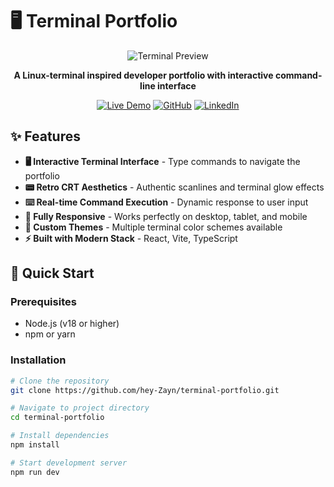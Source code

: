 # 🖥️ Terminal Portfolio

<div align="center">

![Terminal Preview](https://via.placeholder.com/800x400/0f0f0f/00ff00?text=Terminal+Portfolio+Preview) <!-- Replace with your actual screenshot -->

**A Linux-terminal inspired developer portfolio with interactive command-line interface**

[![Live Demo](https://img.shields.io/badge/Live_Demo-00ff00?style=for-the-badge&logo=vercel&logoColor=white)](https://portfolio-terminal-self.vercel.app/)
[![GitHub](https://img.shields.io/badge/GitHub-181717?style=for-the-badge&logo=github&logoColor=white)](https://github.com/hey-Zayn/Portfolio-Terminal)
[![LinkedIn](https://img.shields.io/badge/LinkedIn-0077B5?style=for-the-badge&logo=linkedin&logoColor=white)](https://linkedin.com/in/zayn-butt)

</div>

## ✨ Features

- **🖥️ Interactive Terminal Interface** - Type commands to navigate the portfolio
- **📟 Retro CRT Aesthetics** - Authentic scanlines and terminal glow effects
- **⌨️ Real-time Command Execution** - Dynamic response to user input
- **📱 Fully Responsive** - Works perfectly on desktop, tablet, and mobile
- **🎨 Custom Themes** - Multiple terminal color schemes available
- **⚡ Built with Modern Stack** - React, Vite, TypeScript

## 🚀 Quick Start

### Prerequisites
- Node.js (v18 or higher)
- npm or yarn

### Installation

```bash
# Clone the repository
git clone https://github.com/hey-Zayn/terminal-portfolio.git

# Navigate to project directory
cd terminal-portfolio

# Install dependencies
npm install

# Start development server
npm run dev
